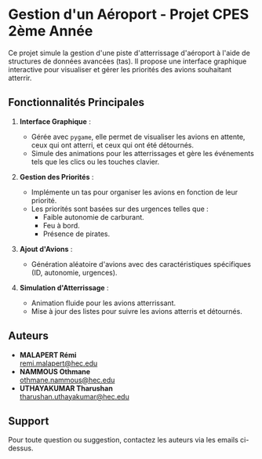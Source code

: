 # Gestion d'un Aéroport - Projet CPES 2ème Année

Ce projet simule la gestion d'une piste d'atterrissage d'aéroport à l'aide de structures de données avancées (tas). Il propose une interface graphique interactive pour visualiser et gérer les priorités des avions souhaitant atterrir.

## Fonctionnalités Principales

1. **Interface Graphique** :
   - Gérée avec `pygame`, elle permet de visualiser les avions en attente, ceux qui ont atterri, et ceux qui ont été détournés.
   - Simule des animations pour les atterrissages et gère les événements tels que les clics ou les touches clavier.

2. **Gestion des Priorités** :
   - Implémente un tas pour organiser les avions en fonction de leur priorité.
   - Les priorités sont basées sur des urgences telles que :
     - Faible autonomie de carburant.
     - Feu à bord.
     - Présence de pirates.

3. **Ajout d'Avions** :
   - Génération aléatoire d'avions avec des caractéristiques spécifiques (ID, autonomie, urgences).

4. **Simulation d'Atterrissage** :
   - Animation fluide pour les avions atterrissant.
   - Mise à jour des listes pour suivre les avions atterris et détournés.

## Auteurs

- **MALAPERT Rémi**  
  [remi.malapert@hec.edu](mailto:remi.malapert@hec.edu)
- **NAMMOUS Othmane**  
  [othmane.nammous@hec.edu](mailto:othmane.nammous@hec.edu)  
- **UTHAYAKUMAR Tharushan**  
  [tharushan.uthayakumar@hec.edu](mailto:tharushan.uthayakumar@hec.edu)  

## Support

Pour toute question ou suggestion, contactez les auteurs via les emails ci-dessus. 

